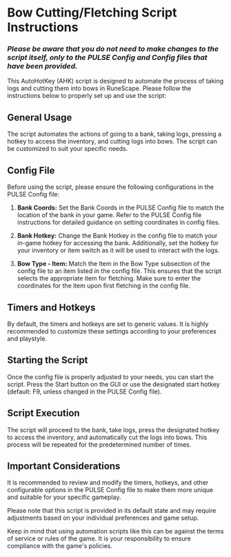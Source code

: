 # Bow Cutting/Fletching Script Instructions
### *Please be aware that you do not need to make changes to the script itself, only to the PULSE Config and Config files that have been provided.*
This AutoHotKey (AHK) script is designed to automate the process of taking logs and cutting them into bows in RuneScape. Please follow the instructions below to properly set up and use the script:

## General Usage
The script automates the actions of going to a bank, taking logs, pressing a hotkey to access the inventory, and cutting logs into bows. The script can be customized to suit your specific needs.

## Config File
Before using the script, please ensure the following configurations in the PULSE Config file:

1. **Bank Coords:**
 Set the Bank Coords in the PULSE Config file to match the location of the bank in your game. Refer to the PULSE Config file instructions for detailed guidance on setting coordinates in config files.

2. **Bank Hotkey:** 
Change the Bank Hotkey in the config file to match your in-game hotkey for accessing the bank. Additionally, set the hotkey for your inventory or item switch as it will be used to interact with the logs.

3. **Bow Type - Item:**
 Match the Item in the Bow Type subsection of the config file to an item listed in the config file. This ensures that the script selects the appropriate item for fletching. Make sure to enter the coordinates for the item upon first fletching in the config file.

## Timers and Hotkeys
By default, the timers and hotkeys are set to generic values. It is highly recommended to customize these settings according to your preferences and playstyle.

## Starting the Script
Once the config file is properly adjusted to your needs, you can start the script. Press the Start button on the GUI or use the designated start hotkey (default: F9, unless changed in the PULSE Config file).

## Script Execution
The script will proceed to the bank, take logs, press the designated hotkey to access the inventory, and automatically cut the logs into bows. This process will be repeated for the predetermined number of times.

## Important Considerations
It is recommended to review and modify the timers, hotkeys, and other configurable options in the PULSE Config file to make them more unique and suitable for your specific gameplay.

Please note that this script is provided in its default state and may require adjustments based on your individual preferences and game setup.

Keep in mind that using automation scripts like this can be against the terms of service or rules of the game. It is your responsibility to ensure compliance with the game's policies.
